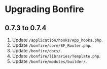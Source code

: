 # Upgrading Bonfire

## 0.7.3 to 0.7.4

1. Update `/application/hooks/App_hooks.php`.
2. Update `/bonfire/core/BF_Router.php`.
3. Update `/bonfire/docs/`.
4. Update `/bonfire/libraries/Template.php`.
5. Update `/bonfire/modules/builder/`.
